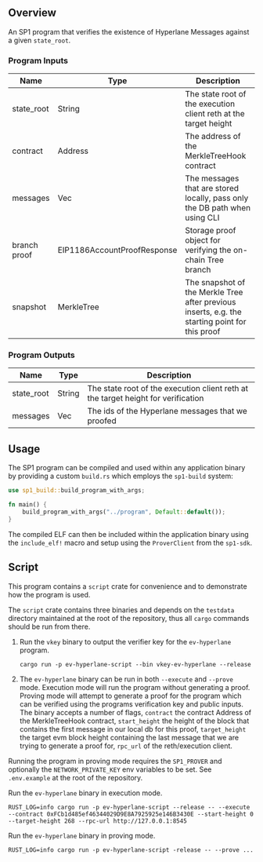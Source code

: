 ## Overview

An SP1 program that verifies the existence of Hyperlane Messages against a given `state_root`.

### Program Inputs
| Name | Type | Description |
|---|---|---|
| state_root | String | The state root of the execution client reth at the target height |
| contract | Address | The address of the MerkleTreeHook contract |
| messages | Vec<HyperlaneMessage> | The messages that are stored locally, pass only the DB path when using CLI|
| branch proof | EIP1186AccountProofResponse | Storage proof object for verifying the on-chain Tree branch |
| snapshot | MerkleTree | The snapshot of the Merkle Tree after previous inserts, e.g. the starting point for this proof |

### Program Outputs
| Name | Type | Description |
|---|---|---|
| state_root | String | The state root of the execution client reth at the target height for verification |
| messages | Vec<String> | The ids of the Hyperlane messages that we proofed |


## Usage

The SP1 program can be compiled and used within any application binary by providing a custom `build.rs` which employs the `sp1-build` system:

```rust
use sp1_build::build_program_with_args;

fn main() {
    build_program_with_args("../program", Default::default());
}
```

The compiled ELF can then be included within the application binary using the `include_elf!` macro and setup using the `ProverClient` from the `sp1-sdk`. 

## Script 

This program contains a `script` crate for convenience and to demonstrate how the program is used.

The `script` crate contains three binaries and depends on the `testdata` directory maintained at the root of the repository, thus all `cargo` commands should be run from there.

1. Run the `vkey` binary to output the verifier key for the `ev-hyperlane` program.

    ```shell
    cargo run -p ev-hyperlane-script --bin vkey-ev-hyperlane --release
    ```

2. The `ev-hyperlane` binary can be run in both `--execute` and `--prove` mode. Execution mode will run the program without generating a proof.
Proving mode will attempt to generate a proof for the program which can be verified using the programs verification key and public inputs.
The binary accepts a number of flags, `contract` the contract Address of the MerkleTreeHook contract, `start_height` the height of the block that contains the first message in our local db for this proof, `target_height` the target evm block height containing the last message that we are trying to generate a proof for, `rpc_url` of the reth/execution client.

Running the program in proving mode requires the `SP1_PROVER` and optionally the `NETWORK_PRIVATE_KEY` env variables to be set.
See `.env.example` at the root of the repository.

Run the `ev-hyperlane` binary in execution mode.

```shell
RUST_LOG=info cargo run -p ev-hyperlane-script --release -- --execute --contract 0xFCb1d485ef46344029D9E8A7925925e146B3430E --start-height 0 --target-height 268 --rpc-url http://127.0.0.1:8545
```

Run the `ev-hyperlane` binary in proving mode.

```shell
RUST_LOG=info cargo run -p ev-hyperlane-script -release -- --prove ...
```